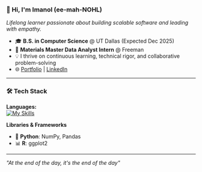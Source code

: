 ### 👋 Hi, I'm Imanol (ee-mah-NOHL)  
  *Lifelong learner passionate about building scalable software and leading with empathy.*

- 🎓 **B.S. in Computer Science** @ UT Dallas (Expected Dec 2025)  
- 💼 **Materials Master Data Analyst Intern** @ Freeman  
- 💡 I thrive on continuous learning, technical rigor, and collaborative problem-solving  
- 🌐 [Portfolio](https://imanols.dev) | [LinkedIn](https://www.linkedin.com/in/imanol-saldana) 

---

### 🛠️ Tech Stack

**Languages:**  
[![My Skills](https://skillicons.dev/icons?i=cpp,github,java,latex,linux,md,mysql,python&perline=3)](https://skillicons.dev)

**Libraries & Frameworks**  
- 🐍 **Python**: NumPy, Pandas  
- 📊 **R**: ggplot2

---

*"At the end of the day, it's the end of the day"*
